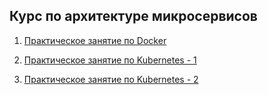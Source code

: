 ## Курс по архитектуре микросервисов

1. [Практическое занятие по Docker](./Lesson2/README.md)

2. [Практическое занятие по Kubernetes - 1](./Lesson6/README.md)

3. [Практическое занятие по Kubernetes - 2](./Lesson7/README.md)
